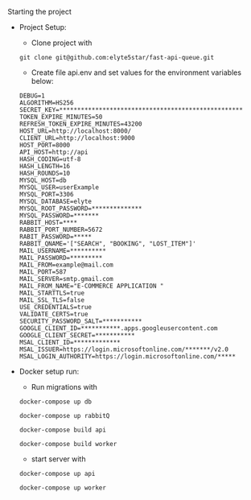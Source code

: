 Starting the project

- Project Setup:

  - Clone project with

  ```
  git clone git@github.com:elyte5star/fast-api-queue.git
  ```

  - Create file api.env and set values for the environment variables below:

  ```
  DEBUG=1
  ALGORITHM=HS256
  SECRET_KEY=***************************************************
  TOKEN_EXPIRE_MINUTES=50
  REFRESH_TOKEN_EXPIRE_MINUTES=43200
  HOST_URL=http://localhost:8000/
  CLIENT_URL=http://localhost:9000
  HOST_PORT=8000
  API_HOST=http://api
  HASH_CODING=utf-8
  HASH_LENGTH=16
  HASH_ROUNDS=10
  MYSQL_HOST=db
  MYSQL_USER=userExample
  MYSQL_PORT=3306
  MYSQL_DATABASE=elyte
  MYSQL_ROOT_PASSWORD=**************
  MYSQL_PASSWORD=*******
  RABBIT_HOST=****
  RABBIT_PORT_NUMBER=5672
  RABIT_PASSWORD=*****
  RABBIT_QNAME='["SEARCH", "BOOKING", "LOST_ITEM"]'
  MAIL_USERNAME=**********
  MAIL_PASSWORD=*********
  MAIL_FROM=example@mail.com
  MAIL_PORT=587
  MAIL_SERVER=smtp.gmail.com
  MAIL_FROM_NAME="E-COMMERCE APPLICATION "
  MAIL_STARTTLS=true
  MAIL_SSL_TLS=false
  USE_CREDENTIALS=true
  VALIDATE_CERTS=true
  SECURITY_PASSWORD_SALT=***********
  GOOGLE_CLIENT_ID=***********.apps.googleusercontent.com
  GOOGLE_CLIENT_SECRET=***********
  MSAL_CLIENT_ID=*************
  MSAL_ISSUER=https://login.microsoftonline.com/*******/v2.0
  MSAL_LOGIN_AUTHORITY=https://login.microsoftonline.com/*****

  ```

- Docker setup run:

  - Run migrations with

  ```
  docker-compose up db

  docker-compose up rabbitQ
  
  docker-compose build api

  docker-compose build worker
  ```

  - start server with

  ```
  docker-compose up api

  docker-compose up worker

  ```
